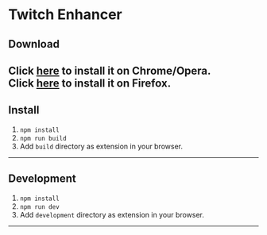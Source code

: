 # Twitch Enhancer  
## Download  
Click **[here](https://chrome.google.com/webstore/detail/xayopl/knaodoefkjbgmmilogebghadhmnphjih)** to install it on Chrome/Opera.  
Click **[here](https://addons.mozilla.org/pl/firefox/addon/twitch-enhancer/)** to install it on Firefox.  
---
## Install  
1. `npm install`
2. `npm run build`
2. Add `build` directory as extension in your browser.
---
## Development
1. `npm install`
2. `npm run dev`
2. Add `development` directory as extension in your browser.
---